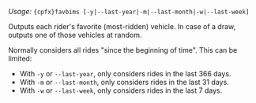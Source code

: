 *Usage:* `{cpfx}favbims [-y|--last-year|-m|--last-month|-w|--last-week]`

Outputs each rider's favorite (most-ridden) vehicle. In case of a draw, outputs one of those vehicles at random.

Normally considers all rides "since the beginning of time". This can be limited:
* With `-y` or `--last-year`, only considers rides in the last 366 days.
* With `-m` or `--last-month`, only considers rides in the last 31 days.
* With `-w` or `--last-week`, only considers rides in the last 7 days.
